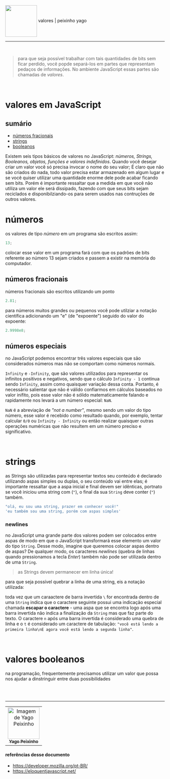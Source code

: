 <div class="header">
    <img align="center" src="https://upload.wikimedia.org/wikipedia/commons/thumb/9/99/Unofficial_JavaScript_logo_2.svg/640px-Unofficial_JavaScript_logo_2.svg.png" width="100"/> valores | peixinho yago 
</div>

---

<br>

> para que seja possível trabalhar com tais quantidades de bits sem ficar perdido, você popde separá-los em partes que representam pedaços de informações. No ambiente JavaScript essas partes são chamadas de _valores_.

<br>

# valores em JavaScript

## sumário
- [números fracionais](#operadores-em-javascript)
- [strings](#strings)
- [booleanos](#valores-booleanos)


Existem seis tipos básicos de valores no JavaScript: _números, Strings, Booleanos, objetos, funções e valores indefinidos_. Quando você desejar criar um valor você só precisa invocar o nome do seu valor; É claro que não são criados do nada, todo valor precisa estar armazenado em algum lugar e se você quiser utilizar uma quantidade enorme dele pode acabar ficando sem bits. Porém é importante ressaltar que a medida em que você não utiliza um valor ele será dissipado, fazendo com que seus bits sejam reciclados e disponibilziando-os para serem usados nas contruções de outros valores.

# números

os valores de tipo _número_ em um programa são escritos assim:

```javascript
13;
```

colocar esse valor em um programa fará com que os padrões de bits referente ao número 13 sejam criados e passem a existir na memória do computador.

## números fracionais

números fracionais são escritos utilizando um ponto

```javascript
2.81;
```

para números muitos grandes ou pequenos você pode utilziar a notação científica adicionando um "e" (de "expoente") seguido do valor do expoente:

```javascript
2.9998e8;
```

## números especiais

no JavaScript podemos encontrar três valores especiais que são considerados números mas não se comportam como números normais.

`Infinity` e `-Infinity`, que são valores utilizados para representar os infinitos positivos e negativos, sendo que o cálculo `Infinity - 1` continua sendo `Infinity`, assim como quaisquer variação dessa conta. Portanto, é necessário salientar que não é válido confiarmos em cálculos baseados no valor inifito, pois esse valor não é sólido matematicamente falando e rapidamente nos levará a um número especial: `NaN`.

`NaN` é a abreviação de _"not a number"_, mesmo sendo um valor do tipo número, esse valor é recebido como resultado quando, por exemplo, tentar calcular `0/0` ou `Infinity - Infinity` ou então realizar quaisquer outras operações numéricas que não resultem em um número preciso e significativo.

<br>

# strings
as Strings são utilizadas para representar textos seu conteúdo é declarado utilizando aspas simples ou duplas, o seu conteúdo vai entre elas; é importante ressaltar que a aspa inicial e final devem ser idênticas, portnato se você iniciou uma string com (`"`), o final da sua `String` deve conter (`"`) também. 

~~~javascript
"olá, eu sou uma string, prazer em conhecer você!"
'eu também sou uma string, porém com aspas simples'
~~~

### newlines

no JavaScript uma grande parte dos valores podem ser colocados entre aspas de modo em que o JavaScript transformará esse elemento um valor do tipo `String`. Desse modo, imagine que queremos colocar aspas dentro de aspas? De qualquer modo, os caracteres _newlines_ (quebra de linhas quando pressionamos a tecla _Enter_) também não pode ser utilizada dentro de uma `String`.
> as Strings devem permanecer em linha única!

para que seja possível quebrar a linha de uma string, eis a notação utilizada: 

toda vez que um caraactere de barra invertida `\` for encontrada dentro de uma `String` indica que o caractere seguinte possui uma indicação especial chamada __escapar o caractere__ - uma aspa que se encontra logo após uma barra invertida não indica a finalização da `String` mas que faz parte do texto. O caractere `n` após uma barra invertida é considerado uma quebra de linha e o `t` é considerado um caractere de tabulação: `"você está lendo a primeira linha\nE agora você está lendo a segunda linha"`.

<br>


# valores booleanos
na programação, frequentemente precisamos utilizar um valor que possa nos ajudar a dinstringuir entre duas possibilidades
 

<br>
<br>

---

<div class="footer">
    <table align="center">
        <tr>
            <td align="center"> 
		        <a href="https://github.com/yagopeixinho">
			        <img src="https://avatars.githubusercontent.com/u/81770553?v=4" width="100px;" alt="Imagem de Yago Peixinho">    
<br>
		            <sub>
		                <b>Yago Peixinho </b>
		            </sub>
		        </a> 
	        </td> 
        </tr>
   </table>
</div>
<div>

#### referências desse documento

- https://developer.mozilla.org/pt-BR/
- https://eloquentjavascript.net/

</div>
